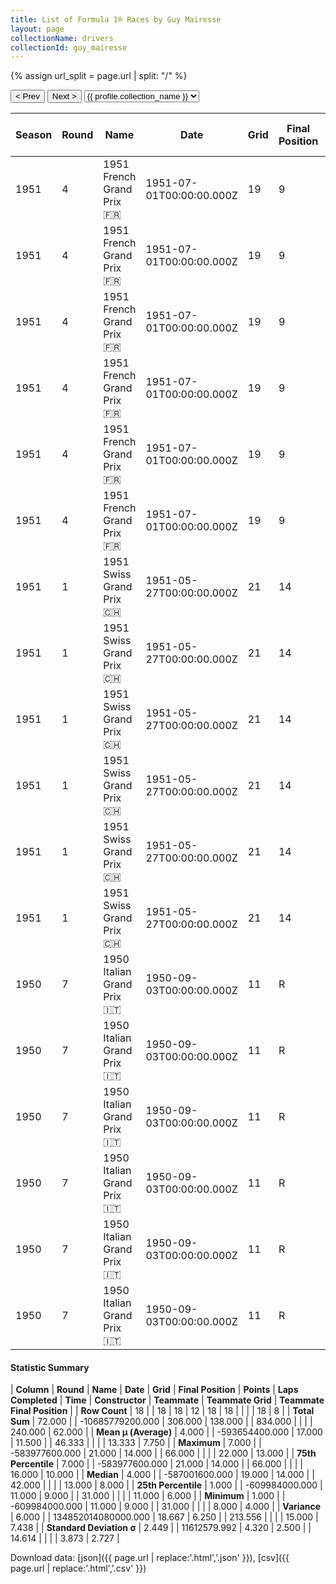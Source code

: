 ```yaml
---
title: List of Formula 1® Races by Guy Mairesse
layout: page
collectionName: drivers
collectionId: guy_mairesse
---
```


{% assign url_split = page.url | split: "/" %}
<div id="collection-navigation">
<button onclick="selector.options[selector.selectedIndex-1].value && (window.location = selector.options[selector.selectedIndex-1].value);">&lt; Prev</button>
<button onclick="selector.options[selector.selectedIndex+1].value && (window.location = selector.options[selector.selectedIndex+1].value);">Next &gt;</button>
<select id="selector" onchange="this.options[this.selectedIndex].value && (window.location = this.options[this.selectedIndex].value);">
  {% for collectionId in site.data[page.collectionName].refs %}
    {% if collectionId == page.collectionId %}
      {% assign selected = "selected" %}
    {% else %}
      {% assign selected = "" %}
    {% endif %}
    {% assign profile = site.data[page.collectionName][collectionId].profile %}
    <option value="/f1/{{ page.collectionName }}/{{ collectionId }}/{{ url_split[4] }}" {{ selected }}>{{ profile.collection_name }}</option>
  {% endfor %}
</select>
</div>

| Season | Round | Name | Date | Grid | Final Position | Points | Laps Completed | Time | Constructor | Teammate | Teammate Grid | Teammate Final Position |
|--|--|--|--|--|--|--|--|--|--|--|--|--|
| 1951 | 4 | 1951 French Grand Prix 🇫🇷 | 1951-07-01T00:00:00.000Z | 19 | 9 | 0.0 | 66 |   | Talbot-Lago 🇫🇷 | [Louis Chiron 🇲🇨](/f1/drivers/chiron) | 8 | 6 |
| 1951 | 4 | 1951 French Grand Prix 🇫🇷 | 1951-07-01T00:00:00.000Z | 19 | 9 | 0.0 | 66 |   | Talbot-Lago 🇫🇷 | [Yves Cabantous 🇫🇷](/f1/drivers/cabantous) | 11 | 7 |
| 1951 | 4 | 1951 French Grand Prix 🇫🇷 | 1951-07-01T00:00:00.000Z | 19 | 9 | 0.0 | 66 |   | Talbot-Lago 🇫🇷 | [Eugène Chaboud 🇫🇷](/f1/drivers/chaboud) | 14 | 8 |
| 1951 | 4 | 1951 French Grand Prix 🇫🇷 | 1951-07-01T00:00:00.000Z | 19 | 9 | 0.0 | 66 |   | Talbot-Lago 🇫🇷 | [Johnny Claes 🇧🇪](/f1/drivers/claes) | 12 | R |
| 1951 | 4 | 1951 French Grand Prix 🇫🇷 | 1951-07-01T00:00:00.000Z | 19 | 9 | 0.0 | 66 |   | Talbot-Lago 🇫🇷 | [Louis Rosier 🇫🇷](/f1/drivers/rosier) | 13 | R |
| 1951 | 4 | 1951 French Grand Prix 🇫🇷 | 1951-07-01T00:00:00.000Z | 19 | 9 | 0.0 | 66 |   | Talbot-Lago 🇫🇷 | [Philippe Étancelin 🇫🇷](/f1/drivers/etancelin) | 10 | R |
| 1951 | 1 | 1951 Swiss Grand Prix 🇨🇭 | 1951-05-27T00:00:00.000Z | 21 | 14 | 0.0 | 31 |   | Talbot-Lago 🇫🇷 | [Louis Rosier 🇫🇷](/f1/drivers/rosier) | 8 | 9 |
| 1951 | 1 | 1951 Swiss Grand Prix 🇨🇭 | 1951-05-27T00:00:00.000Z | 21 | 14 | 0.0 | 31 |   | Talbot-Lago 🇫🇷 | [Philippe Étancelin 🇫🇷](/f1/drivers/etancelin) | 12 | 10 |
| 1951 | 1 | 1951 Swiss Grand Prix 🇨🇭 | 1951-05-27T00:00:00.000Z | 21 | 14 | 0.0 | 31 |   | Talbot-Lago 🇫🇷 | [Johnny Claes 🇧🇪](/f1/drivers/claes) | 18 | 13 |
| 1951 | 1 | 1951 Swiss Grand Prix 🇨🇭 | 1951-05-27T00:00:00.000Z | 21 | 14 | 0.0 | 31 |   | Talbot-Lago 🇫🇷 | [Henri Louveau 🇫🇷](/f1/drivers/louveau) | 11 | R |
| 1951 | 1 | 1951 Swiss Grand Prix 🇨🇭 | 1951-05-27T00:00:00.000Z | 21 | 14 | 0.0 | 31 |   | Talbot-Lago 🇫🇷 | [Yves Cabantous 🇫🇷](/f1/drivers/cabantous) | 15 | R |
| 1951 | 1 | 1951 Swiss Grand Prix 🇨🇭 | 1951-05-27T00:00:00.000Z | 21 | 14 | 0.0 | 31 |   | Talbot-Lago 🇫🇷 | [José Froilán González 🇦🇷](/f1/drivers/gonzalez) | 13 | R |
| 1950 | 7 | 1950 Italian Grand Prix 🇮🇹 | 1950-09-03T00:00:00.000Z | 11 | R | 0.0 | 42 |   | Talbot-Lago 🇫🇷 | [Louis Rosier 🇫🇷](/f1/drivers/rosier) | 13 | 4 |
| 1950 | 7 | 1950 Italian Grand Prix 🇮🇹 | 1950-09-03T00:00:00.000Z | 11 | R | 0.0 | 42 |   | Talbot-Lago 🇫🇷 | [Philippe Étancelin 🇫🇷](/f1/drivers/etancelin) | 16 | 5 |
| 1950 | 7 | 1950 Italian Grand Prix 🇮🇹 | 1950-09-03T00:00:00.000Z | 11 | R | 0.0 | 42 |   | Talbot-Lago 🇫🇷 | [Raymond Sommer 🇫🇷](/f1/drivers/sommer) | 8 | R |
| 1950 | 7 | 1950 Italian Grand Prix 🇮🇹 | 1950-09-03T00:00:00.000Z | 11 | R | 0.0 | 42 |   | Talbot-Lago 🇫🇷 | [Pierre Levegh 🇫🇷](/f1/drivers/levegh) | 20 | R |
| 1950 | 7 | 1950 Italian Grand Prix 🇮🇹 | 1950-09-03T00:00:00.000Z | 11 | R | 0.0 | 42 |   | Talbot-Lago 🇫🇷 | [Johnny Claes 🇧🇪](/f1/drivers/claes) | 22 | R |
| 1950 | 7 | 1950 Italian Grand Prix 🇮🇹 | 1950-09-03T00:00:00.000Z | 11 | R | 0.0 | 42 |   | Talbot-Lago 🇫🇷 | [Henri Louveau 🇫🇷](/f1/drivers/louveau) | 16 | R |

#### Statistic Summary

| **Column** | **Round** | **Name** | **Date** | **Grid** | **Final Position** | **Points** | **Laps Completed** | **Time** | **Constructor** | **Teammate** | **Teammate Grid** | **Teammate Final Position** |
| **Row Count** | 18 |  | 18 | 18 | 12 | 18 | 18 |  |  |  | 18 | 8 |
| **Total Sum** | 72.000 |  | -10685779200.000 | 306.000 | 138.000 |  | 834.000 |  |  |  | 240.000 | 62.000 |
| **Mean μ (Average)** | 4.000 |  | -593654400.000 | 17.000 | 11.500 |  | 46.333 |  |  |  | 13.333 | 7.750 |
| **Maximum** | 7.000 |  | -583977600.000 | 21.000 | 14.000 |  | 66.000 |  |  |  | 22.000 | 13.000 |
| **75th Percentile** | 7.000 |  | -583977600.000 | 21.000 | 14.000 |  | 66.000 |  |  |  | 16.000 | 10.000 |
| **Median** | 4.000 |  | -587001600.000 | 19.000 | 14.000 |  | 42.000 |  |  |  | 13.000 | 8.000 |
| **25th Percentile** | 1.000 |  | -609984000.000 | 11.000 | 9.000 |  | 31.000 |  |  |  | 11.000 | 6.000 |
| **Minimum** | 1.000 |  | -609984000.000 | 11.000 | 9.000 |  | 31.000 |  |  |  | 8.000 | 4.000 |
| **Variance** | 6.000 |  | 134852014080000.000 | 18.667 | 6.250 |  | 213.556 |  |  |  | 15.000 | 7.438 |
| **Standard Deviation σ** | 2.449 |  | 11612579.992 | 4.320 | 2.500 |  | 14.614 |  |  |  | 3.873 | 2.727 |

Download data: [json]({{ page.url | replace:'.html','.json' }}), [csv]({{ page.url | replace:'.html','.csv' }})
